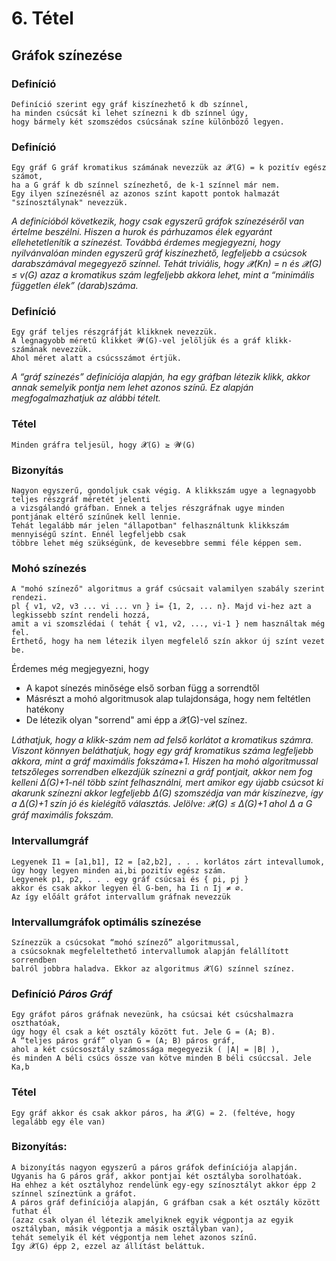 # 6. Tétel
## Gráfok színezése

### Definíció
```
Definíció szerint egy gráf kiszínezhető k db színnel,
ha minden csúcsát ki lehet színezni k db színnel úgy,
hogy bármely két szomszédos csúcsának színe különböző legyen.
```
### Definíció
```
Egy gráf G gráf kromatikus számának nevezzük az 𝓧(G) = k pozitív egész számot,
ha a G gráf k db színnel színezhető, de k-1 színnel már nem.
Egy ilyen színezésnél az azonos színt kapott pontok halmazát "színosztálynak" nevezzük.
```
*A definícióból következik, hogy csak egyszerű gráfok színezéséről van értelme beszélni.
Hiszen a hurok és párhuzamos élek egyaránt ellehetetlenítik a színezést.
Továbbá érdemes megjegyezni, hogy nyilvánvalóan minden egyszerű gráf kiszínezhető,
legfeljebb a csúcsok darabszámával megegyező színnel. Tehát triviális,
hogy 𝓧(Kn) = n és 𝓧(G) ≤ v(G) azaz a kromatikus szám legfeljebb akkora lehet,
mint a “minimális független élek” (darab)száma.*

### Definíció
```
Egy gráf teljes részgráfját klikknek nevezzük.
A legnagyobb méretű klikket 𝓦(G)-vel jelöljük és a gráf klikk-számának nevezzük.
Ahol méret alatt a csúcsszámot értjük.
```
*A “gráf színezés” definíciója alapján, ha egy gráfban létezik klikk, akkor annak semelyik pontja nem lehet azonos színű. Ez alapján megfogalmazhatjuk az alábbi tételt.*
### Tétel
```
Minden gráfra teljesül, hogy 𝓧(G) ≥ 𝓦(G)
```
### Bizonyítás
```
Nagyon egyszerű, gondoljuk csak végig. A klikkszám ugye a legnagyobb teljes részgráf méretét jelenti
a vizsgálandó gráfban. Ennek a teljes részgráfnak ugye minden pontjának eltérő színűnek kell lennie.
Tehát legalább már jelen "állapotban" felhasználtunk klikkszám mennyiségű színt. Ennél legfeljebb csak
többre lehet még szükségünk, de kevesebbre semmi féle képpen sem.
```
### Mohó színezés
```
A "mohó színező" algoritmus a gráf csúcsait valamilyen szabály szerint rendezi.
pl { v1, v2, v3 ... vi ... vn } i= {1, 2, ... n}. Majd vi-hez azt a legkissebb színt rendeli hozzá,
amit a vi szomszlédai ( tehát { v1, v2, ..., vi-1 } nem használtak még fel.
Érthető, hogy ha nem létezik ilyen megfelelő szín akkor új színt vezet be.
```
Érdemes még megjegyezni, hogy
* A kapot sínezés minősége első sorban függ a sorrendtől
* Másrészt a mohó algoritmusok alap tulajdonsága, hogy nem feltétlen hatékony
* De létezik olyan "sorrend" ami épp a 𝓧(G)-vel színez.

*Láthatjuk, hogy a klikk-szám nem ad felső korlátot a kromatikus számra. Viszont könnyen beláthatjuk, hogy egy gráf kromatikus száma legfeljebb akkora, mint a gráf maximális fokszáma+1. Hiszen ha mohó algoritmussal tetszőleges sorrendben elkezdjük színezni a gráf pontjait, akkor nem fog kelleni ∆(G)+1-nél több színt felhasználni, mert amikor egy újabb csúcsot ki akarunk színezni akkor legfeljebb ∆(G) szomszédja van már kiszínezve, így a ∆(G)+1 szín jó és kielégítő választás.
Jelölve: 𝓧(G) ≤ ∆(G)+1 ahol ∆ a  G gráf maximális fokszám.*

### Intervallumgráf
```
Legyenek I1 = [a1,b1], I2 = [a2,b2], . . . korlátos zárt intevallumok,
úgy hogy legyen minden ai,bi pozitív egész szám.
Legyenek p1, p2, . . . egy gráf csúcsai és { pi, pj }
akkor és csak akkor legyen él G-ben, ha Ii ∩ Ij ≠ ∅.
Az így előált gráfot intervallum gráfnak nevezzük
```
### Intervallumgráfok optimális színezése
```
Színezzük a csúcsokat “mohó színező” algoritmussal,
a csúcsoknak megfeleltethető intervallumok alapján felállított sorrendben
balról jobbra haladva. Ekkor az algoritmus 𝓧(G) színnel színez.
```
### Definíció *Páros Gráf*
```
Egy gráfot páros gráfnak nevezünk, ha csúcsai két csúcshalmazra oszthatóak,
úgy hogy él csak a két osztály között fut. Jele G = (A; B).
A “teljes páros gráf” olyan G = (A; B) páros gráf,
ahol a két csúcsosztály számossága megegyezik ( |A| = |B| ),
és minden A béli csúcs össze van kötve minden B béli csúccsal. Jele Ka,b 
```
### Tétel
`Egy gráf akkor és csak akkor páros, ha 𝓧(G) = 2. (feltéve, hogy legalább egy éle van)`
### Bizonyítás:
```
A bizonyítás nagyon egyszerű a páros gráfok definíciója alapján.
Ugyanis ha G páros gráf, akkor pontjai két osztályba sorolhatóak.
Ha ehhez a két osztályhoz rendelünk egy-egy színosztályt akkor épp 2 színnel színeztünk a gráfot.
A páros gráf definíciója alapján, G gráfban csak a két osztály között futhat él
(azaz csak olyan él létezik amelyiknek egyik végpontja az egyik osztályban, másik végpontja a másik osztályban van),
tehát semelyik él két végpontja nem lehet azonos színű.
Így 𝓧(G) épp 2, ezzel az állítást beláttuk.
```


